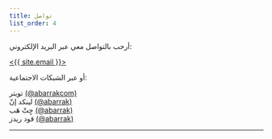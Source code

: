 ```yaml
---
title: تواصل
list_order: 4
---
```


<div class="about-box">
  <p>
    أرحب بالتواصل معي عبر البريد الإلكتروني:
  </p>
  <a href="mailto:{{ site.email }}" class="center">
    <p><{{ site.email }}></p>
  </a>
  <p>أو عبر الشبكات الاجتماعية:</p>
  <p class="center">
    تويتر <a href="{{ site.accounts.twitter }}">(@abarrakcom)</a>
    <br>
    لينكد إنّ <a href="{{ site.accounts.linkedin }}">(@abarrak)</a>
    <br>
    حٍتْ هَب <a href="{{ site.accounts.github }}">(@abarrak)</a>
    <br>
    قود ريدز <a href="{{ site.accounts.goodreads }}">(@abarrak)</a>
  </p>
</div>
<hr>
